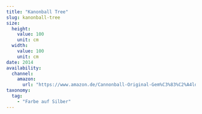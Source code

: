 ```yaml
---
title: "Kanonball Tree"
slug: kanonball-tree
size:
  height:
    value: 100
    unit: cm
  width:
    value: 100
    unit: cm
date: 2014
availability:
  channel:
    amazon:
      url: "https://www.amazon.de/Cannonball-Original-Gem%C3%83%C2%A4lde-Brigitte-Smith/dp/B073V18PCN"
taxonomy:
  tag:
    - "Farbe auf Silber"
---
```

